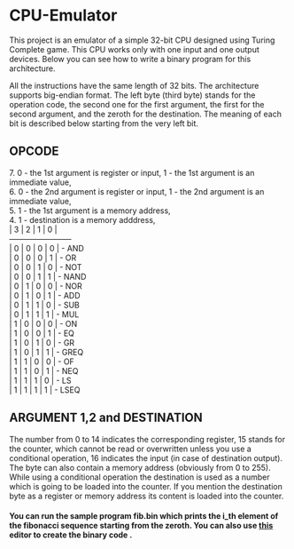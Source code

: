 # CPU-Emulator
This project is an emulator of a simple 32-bit CPU designed using Turing Complete game. This CPU works only with one input and one output devices. Below you can see how to write a binary program for this architecture.

All the instructions have the same length of 32 bits. The architecture supports big-endian format.
The left byte (third byte) stands for the operation code, the second one for the first argument, the first for the second argument, and the zeroth for the destination. The meaning of each bit is described below starting from the very left bit.

## OPCODE

7\. 0 - the 1st argument is register or input, 1 - the 1st argument is an immediate value,  
6\. 0 - the 2nd argument is register or input, 1 - the 2nd argument is an immediate value,   
5\. 1 - the 1st argument is a memory address,  
4\. 1 - destination is a memory adddress,  
| 3 | 2 | 1 | 0 |   
――――――――   
| 0 | 0 | 0 | 0 | - AND  
| 0 | 0 | 0 | 1 | - OR  
| 0 | 0 | 1 | 0 | - NOT  
| 0 | 0 | 1 | 1 | - NAND  
| 0 | 1 | 0 | 0 | - NOR  
| 0 | 1 | 0 | 1 | - ADD  
| 0 | 1 | 1 | 0 | - SUB  
| 0 | 1 | 1 | 1 | - MUL  
| 1 | 0 | 0 | 0 | - ON   
| 1 | 0 | 0 | 1 | - EQ  
| 1 | 0 | 1 | 0 | - GR  
| 1 | 0 | 1 | 1 | - GREQ  
| 1 | 1 | 0 | 0 | - OF  
| 1 | 1 | 0 | 1 | - NEQ  
| 1 | 1 | 1 | 0 | - LS  
| 1 | 1 | 1 | 1 | - LSEQ  
 
 
## ARGUMENT 1,2 and DESTINATION
  
The number from 0 to 14 indicates the corresponding register, 15 stands for the counter, which cannot be read or overwritten unless you use a conditional operation, 16 indicates the input (in case of destination output). The byte can also contain a memory address (obviously from 0 to 255).
While using a conditional operation the destination is used as a number which is going to be loaded into the counter. If you mention the destination byte as a register or memory address its content is loaded into the counter.


#### You can run the sample program fib.bin which prints the i_th element of the fibonacci sequence starting from the zeroth. You can also use [this](https://hexed.it/) editor to create the binary code .


